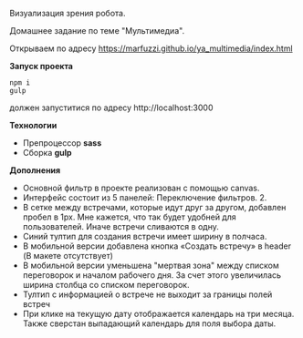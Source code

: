 Визуализация зрения робота.

Домашнее задание по теме "Мультимедиа".

Открываем по адресу https://marfuzzi.github.io/ya_multimedia/index.html

**Запуск проекта**
```
npm i
gulp
```
должен запуститися по адресу  http://localhost:3000

**Технологии**
* Препроцессор **sass**
* Сборка **gulp**

**Дополнения**
* Основной фильтр в проекте реализован с помощью canvas.
* Интерфейc состоит из 5 панелей:
Переключение фильтров.
    2. 
* В сетке между встречами, которые идут друг за другом, добавлен пробел в 1px. Мне кажется, что так будет удобней для пользователей. Иначе встречи сливаются в одну.
* Синий тултип для создания встречи имеет ширину в полчаса.
* В мобильной версии добавлена кнопка «Создать встречу» в header (В макете отсутствует)
* В мобильной версии уменьшена "мертвая зона" между списком переговорок и началом рабочего дня. За счет этого увеличилась ширина столбца со списком переговорок.
* Тултип с информацией о встрече не выходит за границы  полей встреч
* При клике на текущую дату отображается календарь на три месяца. Также сверстан выпадающий календарь для поля выбора даты.
